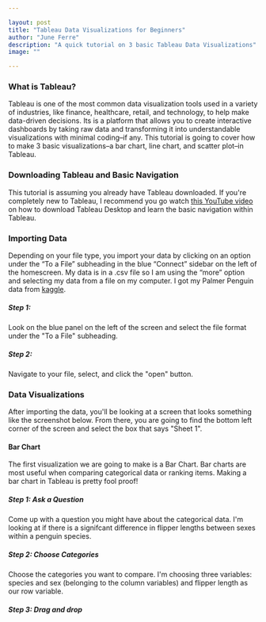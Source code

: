 ```yaml
---

layout: post
title: "Tableau Data Visualizations for Beginners"
author: "June Ferre"
description: "A quick tutorial on 3 basic Tableau Data Visualizations"
image: ""

---
```


### **What is Tableau?** 
Tableau is one of the most common data visualization tools used in a variety of industries, like finance, healthcare, retail, and technology, to help make data-driven decisions. Its is a platform that allows you to create interactive dashboards by taking raw data and transforming it into understandable visualizations with minimal coding–if any. This tutorial is going to cover how to make 3 basic visualizations–a bar chart, line chart, and scatter plot–in Tableau. 

### **Downloading Tableau and Basic Navigation**
 This tutorial is assuming you already have Tableau downloaded. If you're completely new to Tableau, I recommend you go watch [this YouTube video](https://www.youtube.com/watch?v=QYnkudCxbmE) on how to download Tableau Desktop and learn the basic navigation within Tableau. 

### **Importing Data** 
Depending on your file type, you import your data by clicking on an option under the “To a File” subheading in the blue “Connect” sidebar on the left of the homescreen. My data is in a .csv file so I am using the “more” option and selecting my data from a file on my computer. I got my Palmer Penguin data from [kaggle](https://www.kaggle.com/datasets/parulpandey/palmer-archipelago-antarctica-penguin-data). 

##### **Step 1:**
Look on the blue panel on the left of the screen and select the file format under the "To a File" subheading. 

##### **Step 2:**
Navigate to your file, select, and click the "open" button.

### **Data Visualizations**
After importing the data, you'll be looking at a screen that looks something like the screenshot below. From there, you are going to find the bottom left corner of the screen and select the box that says "Sheet 1". 

#### **Bar Chart**
The first visualization we are going to make is a Bar Chart. Bar charts are most useful when comparing categorical data or ranking items. Making a bar chart in Tableau is pretty fool proof!

##### **Step 1: Ask a Question**
Come up with a question you might have about the categorical data. I'm looking at if there is a signifcant difference in flipper lengths between sexes within a penguin species. 

##### **Step 2: Choose Categories**
Choose the categories you want to compare. I'm choosing three variables: species and sex (belonging to the column variables) and flipper length as our row variable. 

##### **Step 3: Drag and drop** 

